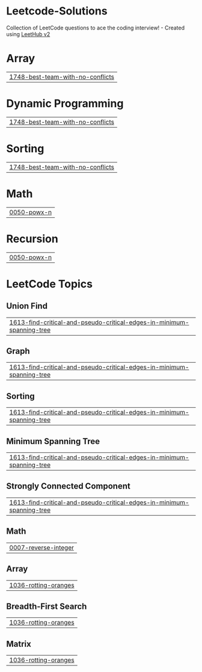 # Leetcode-Solutions
Collection of LeetCode questions to ace the coding interview! - Created using [LeetHub v2](https://github.com/arunbhardwaj/LeetHub-2.0)


# Array
|  |
| ------- |
| [1748-best-team-with-no-conflicts](https://github.com/sumanadhikari0625/Leetcode-Solutions/tree/master/1748-best-team-with-no-conflicts) |
# Dynamic Programming
|  |
| ------- |
| [1748-best-team-with-no-conflicts](https://github.com/sumanadhikari0625/Leetcode-Solutions/tree/master/1748-best-team-with-no-conflicts) |
# Sorting
|  |
| ------- |
| [1748-best-team-with-no-conflicts](https://github.com/sumanadhikari0625/Leetcode-Solutions/tree/master/1748-best-team-with-no-conflicts) |
# Math
|  |
| ------- |
| [0050-powx-n](https://github.com/sumanadhikari0625/Leetcode-Solutions/tree/master/0050-powx-n) |
# Recursion
|  |
| ------- |
| [0050-powx-n](https://github.com/sumanadhikari0625/Leetcode-Solutions/tree/master/0050-powx-n) |
<!---LeetCode Topics Start-->
# LeetCode Topics
## Union Find
|  |
| ------- |
| [1613-find-critical-and-pseudo-critical-edges-in-minimum-spanning-tree](https://github.com/sumanadhikari0625/Leetcode-Solutions/tree/master/1613-find-critical-and-pseudo-critical-edges-in-minimum-spanning-tree) |
## Graph
|  |
| ------- |
| [1613-find-critical-and-pseudo-critical-edges-in-minimum-spanning-tree](https://github.com/sumanadhikari0625/Leetcode-Solutions/tree/master/1613-find-critical-and-pseudo-critical-edges-in-minimum-spanning-tree) |
## Sorting
|  |
| ------- |
| [1613-find-critical-and-pseudo-critical-edges-in-minimum-spanning-tree](https://github.com/sumanadhikari0625/Leetcode-Solutions/tree/master/1613-find-critical-and-pseudo-critical-edges-in-minimum-spanning-tree) |
## Minimum Spanning Tree
|  |
| ------- |
| [1613-find-critical-and-pseudo-critical-edges-in-minimum-spanning-tree](https://github.com/sumanadhikari0625/Leetcode-Solutions/tree/master/1613-find-critical-and-pseudo-critical-edges-in-minimum-spanning-tree) |
## Strongly Connected Component
|  |
| ------- |
| [1613-find-critical-and-pseudo-critical-edges-in-minimum-spanning-tree](https://github.com/sumanadhikari0625/Leetcode-Solutions/tree/master/1613-find-critical-and-pseudo-critical-edges-in-minimum-spanning-tree) |
## Math
|  |
| ------- |
| [0007-reverse-integer](https://github.com/sumanadhikari0625/Leetcode-Solutions/tree/master/0007-reverse-integer) |
## Array
|  |
| ------- |
| [1036-rotting-oranges](https://github.com/sumanadhikari0625/Leetcode-Solutions/tree/master/1036-rotting-oranges) |
## Breadth-First Search
|  |
| ------- |
| [1036-rotting-oranges](https://github.com/sumanadhikari0625/Leetcode-Solutions/tree/master/1036-rotting-oranges) |
## Matrix
|  |
| ------- |
| [1036-rotting-oranges](https://github.com/sumanadhikari0625/Leetcode-Solutions/tree/master/1036-rotting-oranges) |
<!---LeetCode Topics End-->